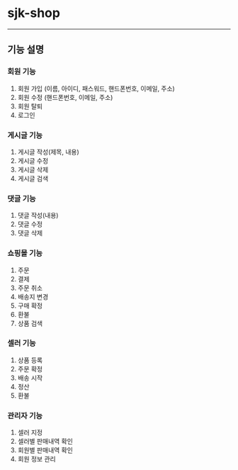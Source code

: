 # sjk-shop

---
## 기능 설명
### 회원 기능
1. 회원 가입 (이름, 아이디, 패스워드, 핸드폰번호, 이메일, 주소)
2. 회원 수정 (핸드폰번호, 이메일, 주소)
3. 회원 탈퇴
4. 로그인
### 게시글 기능 
1. 게시글 작성(제목, 내용)
2. 게시글 수정
3. 게시글 삭제
4. 게시글 검색
### 댓글 기능
1. 댓글 작성(내용)
2. 댓글 수정
3. 댓글 삭제
### 쇼핑몰 기능
1. 주문
2. 결제
3. 주문 취소
4. 배송지 변경
5. 구매 확정
6. 환불 
7. 상품 검색
### 셀러 기능
1. 상품 등록
2. 주문 확정
3. 배송 시작 
4. 정산
5. 환불
### 관리자 기능
1. 셀러 지정
2. 셀러별 판매내역 확인
3. 회원별 판매내역 확인
4. 회원 정보 관리